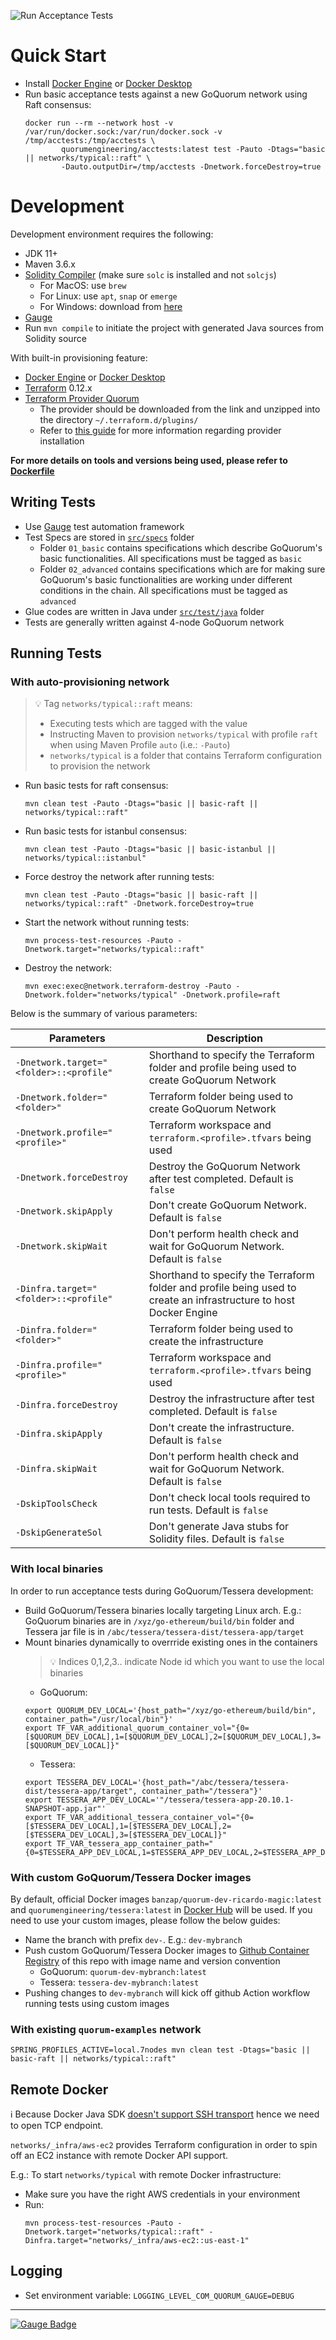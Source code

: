 ![Run Acceptance Tests](https://github.com/jpmorganchase/quorum-acceptance-tests/workflows/Run%20Acceptance%20Tests/badge.svg?branch=master)

# Quick Start

- Install [Docker Engine](https://docs.docker.com/engine/) or [Docker Desktop](https://www.docker.com/products/docker-desktop)
- Run basic acceptance tests against a new GoQuorum network using Raft consensus:
    ```
    docker run --rm --network host -v /var/run/docker.sock:/var/run/docker.sock -v /tmp/acctests:/tmp/acctests \
            quorumengineering/acctests:latest test -Pauto -Dtags="basic || networks/typical::raft" \
            -Dauto.outputDir=/tmp/acctests -Dnetwork.forceDestroy=true
    ```

# Development

Development environment requires the following:

- JDK 11+
- Maven 3.6.x
- [Solidity Compiler](https://solidity.readthedocs.io/en/latest/installing-solidity.html) (make sure `solc` is installed and not `solcjs`)
  - For MacOS: use `brew`
  - For Linux: use `apt`, `snap` or `emerge`
  - For Windows: download from [here](https://github.com/ethereum/solidity/releases)
- [Gauge](https://gauge.org/get_started)
- Run `mvn compile` to initiate the project with generated Java sources from Solidity source

With built-in provisioning feature:
- [Docker Engine](https://docs.docker.com/engine/) or [Docker Desktop](https://www.docker.com/products/docker-desktop)
- [Terraform](https://terraform.io) 0.12.x
- [Terraform Provider Quorum](https://bintray.com/quorumengineering/terraform/terraform-provider-quorum)
   - The provider should be downloaded from the link and unzipped into the directory `~/.terraform.d/plugins/`
   - Refer to [this guide](https://www.terraform.io/docs/configuration/providers.html#third-party-plugins) for more information regarding provider installation
  
**For more details on tools and versions being used, please refer to [Dockerfile](Dockerfile)**

## Writing Tests

- Use [Gauge](https://github.com/getgauge/gauge) test automation framework
- Test Specs are stored in [`src/specs`](src/specs) folder
  - Folder `01_basic` contains specifications which describe GoQuorum's basic functionalities. All specifications must be tagged as `basic`
  - Folder `02_advanced` contains specifications which are for making sure GoQuorum's basic functionalities are working under different conditions in the chain. All specifications must be tagged as `advanced`
- Glue codes are written in Java under [`src/test/java`](src/test/java) folder
- Tests are generally written against 4-node GoQuorum network

## Running Tests

### With auto-provisioning network

> :bulb: Tag `networks/typical::raft` means:
> - Executing tests which are tagged with the value
> - Instructing Maven to provision `networks/typical` with profile `raft` when using Maven Profile `auto` (i.e.: `-Pauto`)
> - `networks/typical` is a folder that contains Terraform configuration to provision the network

- Run basic tests for raft consensus: 
    ```
    mvn clean test -Pauto -Dtags="basic || basic-raft || networks/typical::raft"
    ```
- Run basic tests for istanbul consensus:
    ```
    mvn clean test -Pauto -Dtags="basic || basic-istanbul || networks/typical::istanbul"
    ```
- Force destroy the network after running tests:
    ```
    mvn clean test -Pauto -Dtags="basic || basic-raft || networks/typical::raft" -Dnetwork.forceDestroy=true
    ```
- Start the network without running tests:
    ```
    mvn process-test-resources -Pauto -Dnetwork.target="networks/typical::raft"
    ```
- Destroy the network:
    ```
    mvn exec:exec@network.terraform-destroy -Pauto -Dnetwork.folder="networks/typical" -Dnetwork.profile=raft
    ```

Below is the summary of various parameters:

| Parameters | Description |
|------------|-------------|
| `-Dnetwork.target="<folder>::<profile"` | Shorthand to specify the Terraform folder and profile being used to create GoQuorum Network |
| `-Dnetwork.folder="<folder>"` | Terraform folder being used to create GoQuorum Network |
| `-Dnetwork.profile="<profile>"` | Terraform workspace and `terraform.<profile>.tfvars` being used |
| `-Dnetwork.forceDestroy` | Destroy the GoQuorum Network after test completed. Default is `false` |
| `-Dnetwork.skipApply` | Don't create GoQuorum Network. Default is `false` |
| `-Dnetwork.skipWait` | Don't perform health check and wait for GoQuorum Network. Default is `false` |
| `-Dinfra.target="<folder>::<profile"` | Shorthand to specify the Terraform folder and profile being used to create an infrastructure to host Docker Engine |
| `-Dinfra.folder="<folder>"` | Terraform folder being used to create the infrastructure |
| `-Dinfra.profile="<profile>"` | Terraform workspace and `terraform.<profile>.tfvars` being used |
| `-Dinfra.forceDestroy` | Destroy the infrastructure after test completed. Default is `false` |
| `-Dinfra.skipApply` | Don't create the infrastructure. Default is `false` |
| `-Dinfra.skipWait` | Don't perform health check and wait for GoQuorum Network. Default is `false` |
| `-DskipToolsCheck` | Don't check local tools required to run tests. Default is `false` |
| `-DskipGenerateSol` | Don't generate Java stubs for Solidity files. Default is `false` |

### With local binaries

In order to run acceptance tests during GoQuorum/Tessera development:

- Build GoQuorum/Tessera binaries locally targeting Linux arch.
  E.g.: GoQuorum binaries are in `/xyz/go-ethereum/build/bin` folder and Tessera jar file is in `/abc/tessera/tessera-dist/tessera-app/target`
- Mount binaries dynamically to overrride existing ones in the containers
  > :bulb: Indices 0,1,2,3.. indicate Node id which you want to use the local binaries
  - GoQuorum:
  ```
  export QUORUM_DEV_LOCAL='{host_path="/xyz/go-ethereum/build/bin", container_path="/usr/local/bin"}'
  export TF_VAR_additional_quorum_container_vol="{0=[$QUORUM_DEV_LOCAL],1=[$QUORUM_DEV_LOCAL],2=[$QUORUM_DEV_LOCAL],3=[$QUORUM_DEV_LOCAL]}"
  ````
  - Tessera:
  ```
  export TESSERA_DEV_LOCAL='{host_path="/abc/tessera/tessera-dist/tessera-app/target", container_path="/tessera"}'
  export TESSERA_APP_DEV_LOCAL='"/tessera/tessera-app-20.10.1-SNAPSHOT-app.jar"'
  export TF_VAR_additional_tessera_container_vol="{0=[$TESSERA_DEV_LOCAL],1=[$TESSERA_DEV_LOCAL],2=[$TESSERA_DEV_LOCAL],3=[$TESSERA_DEV_LOCAL]}"
  export TF_VAR_tessera_app_container_path="{0=$TESSERA_APP_DEV_LOCAL,1=$TESSERA_APP_DEV_LOCAL,2=$TESSERA_APP_DEV_LOCAL,3=$TESSERA_APP_DEV_LOCAL}"
  ```

### With custom GoQuorum/Tessera Docker images

By default, official Docker images `banzap/quorum-dev-ricardo-magic:latest` and `quorumengineering/tessera:latest` in [Docker Hub](https://hub.docker.com/u/quorumengineering) will be used.
If you need to use your custom images, please follow the below guides:

- Name the branch with prefix `dev-`. E.g.: `dev-mybranch`
- Push custom GoQuorum/Tessera Docker images to [Github Container Registry](https://docs.github.com/en/packages/guides/pushing-and-pulling-docker-images) of this repo with image name and version convention
  - GoQuorum: `quorum-dev-mybranch:latest`
  - Tessera: `tessera-dev-mybranch:latest`
- Pushing changes to `dev-mybranch` will kick off github Action workflow running tests using custom images

### With existing `quorum-examples` network

```
SPRING_PROFILES_ACTIVE=local.7nodes mvn clean test -Dtags="basic || basic-raft || networks/typical::raft"
```

## Remote Docker

:information_source: Because Docker Java SDK [doesn't support SSH transport](https://github.com/docker-java/docker-java/issues/1130) hence we need to open TCP endpoint. 

`networks/_infra/aws-ec2` provides Terraform configuration in order to spin off an EC2 instance with remote Docker API
support.

E.g.: To start `networks/typical` with remote Docker infrastructure:

- Make sure you have the right AWS credentials in your environment
- Run: 
    ```
    mvn process-test-resources -Pauto -Dnetwork.target="networks/typical::raft" -Dinfra.target="networks/_infra/aws-ec2::us-east-1"
    ```

## Logging

- Set environment variable: `LOGGING_LEVEL_COM_QUORUM_GAUGE=DEBUG`

------

[![Gauge Badge](https://gauge.org/Gauge_Badge.svg)](https://gauge.org)
